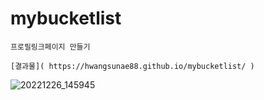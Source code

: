 # mybucketlist

```
프로필링크페이지 만들기 
  
[결과물]( https://hwangsunae88.github.io/mybucketlist/ )

```


![20221226_145945](https://user-images.githubusercontent.com/98323305/209510942-aec66b10-2839-45d2-b753-89368d8aa350.png)


